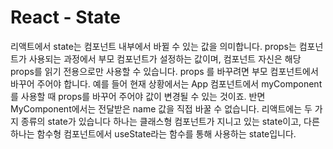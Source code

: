 # React - State

리액트에서 state는 컴포넌트 내부에서 바뀔 수 있는 값을 의미합니다. props는 컴포넌트가 사용되는 과정에서 부모 컴포넌트가 설정하는 값이며, 컴포넌트 자신은 해당 props를 읽기 전용으로만 사용할 수 있습니다.  props 를 바꾸려면 부모 컴포넌트에서 바꾸어 주어야 합니다. 예를 들어 현재 상황에서는 App 컴포넌트에서 myComponent를 사용할 때 props를 바꾸어 주어야 값이 변경될 수 있는 것이죠. 반면 MyComponent에서는 전달받은 name 값을 직접 바꿀 수 없습니다. 리액트에는 두 가지 종류의 state가 있습니다 하나는 클래스형 컴포넌트가 지니고 있는 state이고, 다른 하나는 함수형 컴포넌트에서 useState라는 함수를 통해 사용하는 state입니다. 